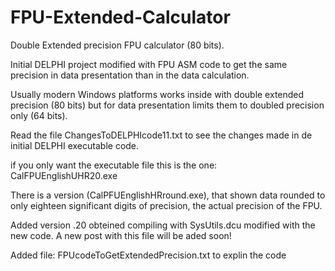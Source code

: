# FPU-Extended-Calculator
Double Extended precision FPU calculator (80 bits).

Initial DELPHI project modified with FPU ASM code to get the same precision in data presentation than in the data calculation.

Usually modern Windows platforms works inside with double extended precision (80 bits) but for data presentation limits them to doubled precision only (64 bits). 

Read the file ChangesToDELPHIcode11.txt to see the changes made in de initial DELPHI executable code.

if you only want the executable file this is the one: CalFPUEnglishUHR20.exe

There is a version (CalPFUEnglishHRround.exe), that shown data rounded to only eighteen significant digits of precision, the actual precision of the FPU.

Added version .20 obteined compiling with SysUtils.dcu modified with the new code. A new post with this file will be aded soon!  

Added file: FPUcodeToGetExtendedPrecision.txt to explin the code
